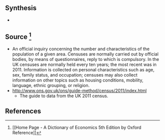 ## Synthesis
- 
## Source [^1]
- An official inquiry concerning the number and characteristics of the population of a given area. Censuses are normally carried out by official bodies, by means of questionnaires, reply to which is compulsory. In the UK censuses are normally held every ten years; the most recent was in 2011. Information is collected on personal characteristics such as age, sex, family status, and occupation; censuses may also collect information on other topics such as housing conditions, mobility, language, ethnic grouping, or religion.
- http://www.ons.gov.uk/ons/guide-method/census/2011/index.html
	- The guide to data from the UK 2011 census.
## References

[^1]: [[Home Page - A Dictionary of Economics 5th Edition by Oxford Reference]]